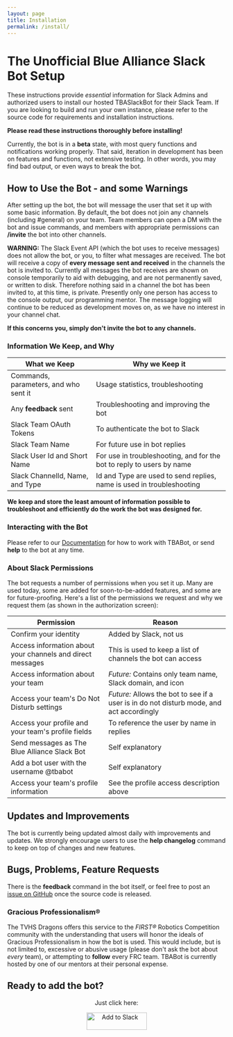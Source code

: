 ```yaml
---
layout: page
title: Installation
permalink: /install/
---
```


# The Unofficial Blue Alliance Slack Bot Setup #

These instructions provide _essential_ information for Slack Admins and authorized users to install our hosted
TBASlackBot for their Slack Team. If you are looking to build and run your own instance, please refer to the 
source code for requirements and installation instructions.

__Please read these instructions thoroughly before installing!__

Currently, the bot is in a __beta__ state, with most query functions and notifications working properly. That said,
iteration in development has been on features and functions, not extensive testing. In other words, you may find
bad output, or even ways to break the bot.

## How to Use the Bot - and some Warnings ##

After setting up the bot, the bot will message the user that set it up with some basic information. By default,
the bot does not join any channels (including #general) on your team. Team members can open a DM with the bot
and issue commands, and members with appropriate permissions can __/invite__ the bot into other channels.

__WARNING:__ The Slack Event API (which the bot uses to receive messages) does not allow the bot, or you, to filter
what messages are received. The bot will receive a copy of __every message sent and received__ in the channels the
bot is invited to. Currently all messages the bot receives are shown on console temporarily to aid with debugging,
and are not permanently saved, or written to disk. Therefore nothing said in a channel the bot has been invited to, 
at this time, is private. Presently only one person has access to the console output, our programming mentor.
The message logging will continue to be reduced as development moves on, as we have no interest in your channel chat.

__If this concerns you, simply don't invite the bot to any channels.__

### Information We Keep, and Why ###

| What we Keep                          | Why we Keep it                                                        |
| ------------------------------------- | --------------------------------------------------------------------- |
| Commands, parameters, and who sent it | Usage statistics, troubleshooting                                     |
| Any __feedback__ sent                 | Troubleshooting and improving the bot                                 |
| Slack Team OAuth Tokens               | To authenticate the bot to Slack                                      |
| Slack Team Name                       | For future use in bot replies                                         |
| Slack User Id and Short Name          | For use in troubleshooting, and for the bot to reply to users by name |
| Slack ChannelId, Name, and Type       | Id and Type are used to send replies, name is used in troubleshooting |

__We keep and store the least amount of information possible to troubleshoot and efficiently do the work the bot 
 was designed for.__

### Interacting with the Bot ###

Please refer to our [Documentation](/docs) for how to work with TBABot, or send __help__ to the bot at any time.

### About Slack Permissions ###
The bot requests a number of permissions when you set it up. Many are used today, some are added for
soon-to-be-added features, and some are for future-proofing. Here's a list of the permissions we request and why
we request them (as shown in the authorization screen):

| Permission                                                 | Reason                                                                                   |
| ---------------------------------------------------------- | ---------------------------------------------------------------------------------------- |
| Confirm your identity                                      | Added by Slack, not us                                                                   |
| Access information about your channels and direct messages | This is used to keep a list of channels the bot can access                               |
| Access information about your team                         | _Future:_ Contains only team name, Slack domain, and icon                                |
| Access your team's Do Not Disturb settings                 | _Future:_ Allows the bot to see if a user is in do not disturb mode, and act accordingly |
| Access your profile and your team's profile fields         | To reference the user by name in replies                                                 |
| Send messages as The Blue Alliance Slack Bot               | Self explanatory                                                                         |
| Add a bot user with the username @tbabot                   | Self explanatory                                                                         |
| Access your team's profile information                     | See the profile access description above                                                 |

## Updates and Improvements ##
The bot is currently being updated almost daily with improvements and updates. We strongly encourage users to
use the __help changelog__ command to keep on top of changes and new features.

## Bugs, Problems, Feature Requests ##
There is the __feedback__ command in the bot itself, or feel free to post an
[issue on GitHub](https://github.com/FRC5881/TBASlackBot/issues) once the source code is released.

### Gracious Professionalism&reg; ###

The TVHS Dragons offers this service to the _FIRST&reg;_ Robotics Competition community with the understanding that
users will honor the ideals of Gracious Professionalism in how the bot is used. This would include, but is not 
limited to, excessive or abusive usage (please don't ask the bot about _every_ team), or attempting to __follow__
every FRC team. TBABot is currently hosted by one of our mentors at their personal expense.

## Ready to add the bot? ##

<p align="center">Just click here:</p>
<div align="center">
    <a href="https://slack.com/oauth/authorize?scope=bot,channels:read,chat:write:bot,dnd:read,groups:read,im:read,mpim:read,team:read,users.profile:read,users:read&client_id=74043304640.74011404435">
        <img alt="Add to Slack" height="40" width="139" src="https://platform.slack-edge.com/img/add_to_slack.png"
             srcset="https://platform.slack-edge.com/img/add_to_slack.png 1x, https://platform.slack-edge.com/img/add_to_slack@2x.png 2x"/>
    </a>
</div>
